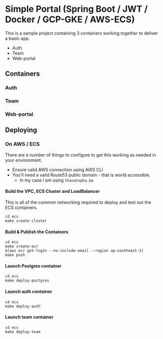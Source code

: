 # Simple Portal (Spring Boot / JWT / Docker / GCP-GKE / AWS-ECS)

This is a sample project containing 3 containers working together to deliver a basic app.

 * Auth
 * Team
 * Web-portal

## Containers

### Auth

### Team

### Web-portal

## Deploying

### On AWS / ECS

There are a number of things to configure to get this working as needed in your environment.

* Ensure valid AWS connection using AWS CLI
* You'll need a valid Route53 public domain - that is world accessible.
    * In my case I am using `thanatopho.be`

#### Build the VPC, ECS Cluster and LoadBalancer

This is all of the common networking required to deploy and test out the ECS containers.

```
cd ecs
make create-cluster
```

#### Build & Publish the Containers

```
cd ecs
make create-ecr
$(aws ecr get-login --no-include-email --region ap-southeast-2)
make push
```

#### Launch Postgres container

```
cd ecs
make deploy-postgres
```

#### Launch auth container

```
cd ecs
make deploy-auth
```

#### Launch team container

```
cd ecs
make deploy-team
```